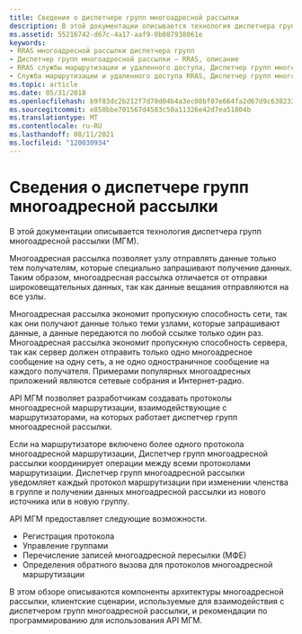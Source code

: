 ```yaml
---
title: Сведения о диспетчере групп многоадресной рассылки
description: В этой документации описывается технология диспетчера групп многоадресной рассылки (МГМ).
ms.assetid: 55216742-d67c-4a17-aaf9-0b087938061e
keywords:
- RRAS многоадресной рассылки диспетчера групп
- Диспетчер групп многоадресной рассылки — RRAS, описание
- RRAS службы маршрутизации и удаленного доступа, Диспетчер групп многоадресной рассылки
- Служба маршрутизации и удаленного доступа RRAS, Диспетчер групп многоадресной рассылки, описание
ms.topic: article
ms.date: 05/31/2018
ms.openlocfilehash: b9f83dc2b212f7d70d04b4a3ec08bf07e664fa2d67d9c638233a4e8e914369c0
ms.sourcegitcommit: e858bbe701567d4583c50a11326e42d7ea51804b
ms.translationtype: MT
ms.contentlocale: ru-RU
ms.lasthandoff: 08/11/2021
ms.locfileid: "120030934"
---
```

# <a name="about-multicast-group-manager"></a>Сведения о диспетчере групп многоадресной рассылки

В этой документации описывается технология диспетчера групп многоадресной рассылки (МГМ).

Многоадресная рассылка позволяет узлу отправлять данные только тем получателям, которые специально запрашивают получение данных. Таким образом, многоадресная рассылка отличается от отправки широковещательных данных, так как данные вещания отправляются на все узлы.

Многоадресная рассылка экономит пропускную способность сети, так как они получают данные только теми узлами, которые запрашивают данные, а данные передаются по любой ссылке только один раз. Многоадресная рассылка экономит пропускную способность сервера, так как сервер должен отправить только одно многоадресное сообщение на одну сеть, а не одно одностраничное сообщение на каждого получателя. Примерами популярных многоадресных приложений являются сетевые собрания и Интернет-радио.

API МГМ позволяет разработчикам создавать протоколы многоадресной маршрутизации, взаимодействующие с маршрутизаторами, на которых работает диспетчер групп многоадресной рассылки.

Если на маршрутизаторе включено более одного протокола многоадресной маршрутизации, Диспетчер групп многоадресной рассылки координирует операции между всеми протоколами маршрутизации. Диспетчер групп многоадресной рассылки уведомляет каждый протокол маршрутизации при изменении членства в группе и получении данных многоадресной рассылки из нового источника или в новую группу.

API МГМ предоставляет следующие возможности.

-   Регистрация протокола
-   Управление группами
-   Перечисление записей многоадресной пересылки (МФЕ)
-   Определения обратного вызова для протоколов многоадресной маршрутизации

В этом обзоре описываются компоненты архитектуры многоадресной рассылки, клиентские сценарии, используемые для взаимодействия с диспетчером групп многоадресной рассылки, и рекомендации по программированию для использования API МГМ.

 

 




